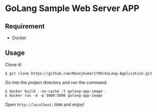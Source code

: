 # GoLang Sample Web Server APP 

## Requirement

- Docker

## Usage

Clone it!

```
$ git clone https://github.com/Manojkumar1709/GoLang-Application.git
```

Go into the project directory and run the command:

```
$ docker build --no-cache -t golang-app-image .
$ docker run -d -p 5000:5000 golang-app-image
```

Open `http://localhost:3000` and enjoy!

